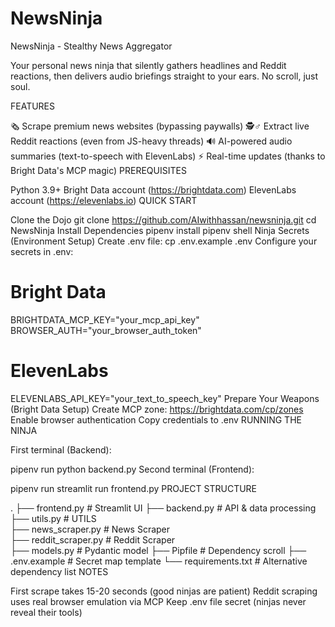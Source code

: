 # NewsNinja
NewsNinja - Stealthy News Aggregator

Your personal news ninja that silently gathers headlines and Reddit reactions, then delivers audio briefings straight to your ears. No scroll, just soul.

FEATURES

🗞️ Scrape premium news websites (bypassing paywalls)
🕵️♂️ Extract live Reddit reactions (even from JS-heavy threads)
🔊 AI-powered audio summaries (text-to-speech with ElevenLabs)
⚡ Real-time updates (thanks to Bright Data's MCP magic)
PREREQUISITES

Python 3.9+
Bright Data account (https://brightdata.com)
ElevenLabs account (https://elevenlabs.io)
QUICK START

Clone the Dojo
git clone https://github.com/AIwithhassan/newsninja.git
cd NewsNinja
Install Dependencies
pipenv install
pipenv shell
Ninja Secrets (Environment Setup) Create .env file:
cp .env.example .env
Configure your secrets in .env:

# Bright Data
BRIGHTDATA_MCP_KEY="your_mcp_api_key"
BROWSER_AUTH="your_browser_auth_token"

# ElevenLabs 
ELEVENLABS_API_KEY="your_text_to_speech_key"
Prepare Your Weapons (Bright Data Setup)
Create MCP zone: https://brightdata.com/cp/zones
Enable browser authentication
Copy credentials to .env
RUNNING THE NINJA

First terminal (Backend):

pipenv run python backend.py
Second terminal (Frontend):

pipenv run streamlit run frontend.py
PROJECT STRUCTURE

.
├── frontend.py          # Streamlit UI
├── backend.py           # API & data processing  
├── utils.py             # UTILS  
├── news_scraper.py      # News Scraper  
├── reddit_scraper.py    # Reddit Scraper  
├── models.py            # Pydantic model
├── Pipfile              # Dependency scroll
├── .env.example         # Secret map template
└── requirements.txt     # Alternative dependency list
NOTES

First scrape takes 15-20 seconds (good ninjas are patient)
Reddit scraping uses real browser emulation via MCP
Keep .env file secret (ninjas never reveal their tools)
